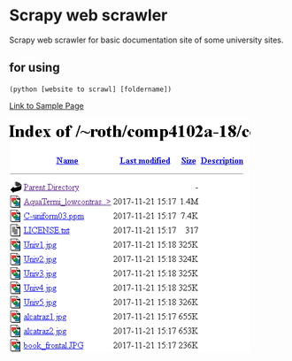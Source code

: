 # Scrapy web scrawler
<p>Scrapy web scrawler for basic documentation site of some university sites.</p>

## for using    
    (python [website to scrawl] [foldername])
	

[Link to Sample Page](http://people.scs.carleton.ca/~roth/comp4102a-18/comp4102a-18-DVD/PythonComputerVision/pcv_data/data/)

![alt text](https://github.com/Maxwell-sDaemon/ScrapyForUniversity/blob/master/samplesiteimage/site.png)
